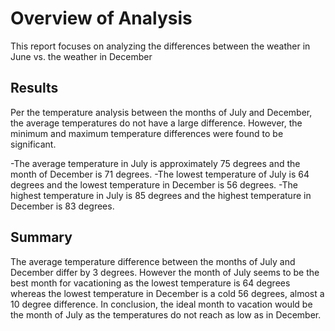 # Overview of Analysis

This report focuses on analyzing the differences between the weather in June vs. the weather in December

## Results 

Per the temperature analysis between the months of July and December, the average temperatures do not have a large difference.  However, the minimum and maximum temperature differences were found to be significant.

-The average temperature in July is approximately 75 degrees and the month of December is  71 degrees. 
-The lowest temperature of July is 64 degrees and the lowest temperature in December is 56 degrees. 
-The highest temperature in July is 85 degrees and the highest temperature in December is  83 degrees. 

## Summary 

The average temperature difference between the months of July and December differ by 3 degrees. However the month of July seems to be the best month for vacationing as the lowest temperature is 64 degrees whereas the lowest temperature in December is a cold 56 degrees, almost a 10 degree difference. In conclusion, the ideal month to vacation would be the month of July as the temperatures do not reach as low as in December.  
